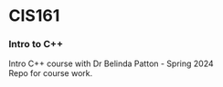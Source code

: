 # CIS161
### Intro to C++
Intro C++ course with Dr Belinda Patton - Spring 2024
<br />
Repo for course work.
